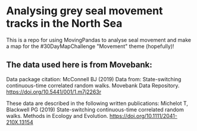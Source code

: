 # Analysing grey seal movement tracks in the North Sea

This is a repo for using MovingPandas to analyse seal movement and make a map for the #30DayMapChallenge "Movement" theme (hopefully)!

## The data used here is from Movebank:

Data package citation:
McConnell BJ (2019) Data from: State-switching continuous-time correlated random walks. Movebank Data Repository. https://doi.org/10.5441/001/1.m7j2263r

These data are described in the following written publications:
Michelot T, Blackwell PG (2019) State-switching continuous-time correlated random walks. Methods in Ecology and Evolution. https://doi.org/10.1111/2041-210X.13154